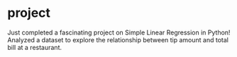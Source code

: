 # project
Just completed a fascinating project on Simple Linear Regression in Python! Analyzed a dataset to explore the relationship between tip amount and total bill at a restaurant.
